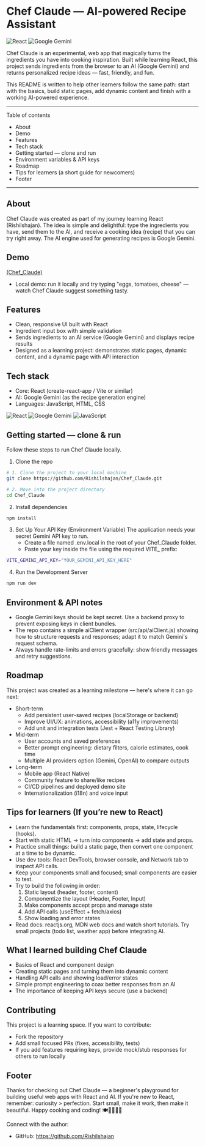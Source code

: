 # Chef Claude — AI-powered Recipe Assistant
![React](https://img.shields.io/badge/React-61DAFB?logo=react&logoColor=white&style=for-the-badge) ![Google Gemini](https://img.shields.io/badge/AI-Google%20Gemini-4285F4?logo=google&logoColor=white&style=for-the-badge)

Chef Claude is an experimental, web app that magically turns the ingredients you have into cooking inspiration. Built while learning React, this project sends ingredients from the browser to an AI (Google Gemini) and returns personalized recipe ideas — fast, friendly, and fun.

This README is written to help other learners follow the same path: start with the basics, build static pages, add dynamic content and finish with a working AI-powered experience.

---

Table of contents
- About
- Demo
- Features
- Tech stack
- Getting started — clone and run
- Environment variables & API keys
- Roadmap
- Tips for learners (a short guide for newcomers)
- Footer

---

About
-----
Chef Claude was created as part of my journey learning React (Rishilshajan). The idea is simple and delightful: type the ingredients you have, send them to the AI, and receive a cooking idea (recipe) that you can try right away. The AI engine used for generating recipes is Google Gemini.

Demo
----
[(Chef_Claude)](https://chef-claude-kitchen.vercel.app/)
- Local demo: run it locally and try typing "eggs, tomatoes, cheese" — watch Chef Claude suggest something tasty.

Features
--------
- Clean, responsive UI built with React
- Ingredient input box with simple validation
- Sends ingredients to an AI service (Google Gemini) and displays recipe results
- Designed as a learning project: demonstrates static pages, dynamic content, and a dynamic page with API interaction

Tech stack
----------
- Core: React (create-react-app / Vite or similar)
- AI: Google Gemini (as the recipe generation engine)
- Languages: JavaScript, HTML, CSS

![React](https://img.shields.io/badge/React-61DAFB?logo=react&logoColor=white) ![Google Gemini](https://img.shields.io/badge/Google%20Gemini-AI-4285F4?logo=google) ![JavaScript](https://img.shields.io/badge/JavaScript-F7DF1E?logo=javascript&logoColor=000)

Getting started — clone & run
-----------------------------
Follow these steps to run Chef Claude locally.

1. Clone the repo
```bash
# 1. Clone the project to your local machine
git clone https://github.com/Rishilshajan/Chef_Claude.git

# 2. Move into the project directory
cd Chef_Claude
```

2. Install dependencies
```bash
npm install
```


3. Set Up Your API Key (Environment Variable)
   The application needs your secret Gemini API key to run.
     - Create a file named .env.local in the root of your Chef_Claude folder.
     - Paste your key inside the file using the required VITE_ prefix:
```bash
VITE_GEMINI_API_KEY="YOUR_GEMINI_API_KEY_HERE"
```

4. Run the Development Server
```bash
npm run dev
```


Environment & API notes
-----------------------
- Google Gemini keys should be kept secret. Use a backend proxy to prevent exposing keys in client bundles.
- The repo contains a simple aiClient wrapper (src/api/aiClient.js) showing how to structure requests and responses; adapt it to match Gemini's request schema.
- Always handle rate-limits and errors gracefully: show friendly messages and retry suggestions.

Roadmap
-------
This project was created as a learning milestone — here's where it can go next:
- Short-term
  - Add persistent user-saved recipes (localStorage or backend)
  - Improve UI/UX: animations, accessibility (a11y improvements)
  - Add unit and integration tests (Jest + React Testing Library)
- Mid-term
  - User accounts and saved preferences
  - Better prompt engineering: dietary filters, calorie estimates, cook time
  - Multiple AI providers option (Gemini, OpenAI) to compare outputs
- Long-term
  - Mobile app (React Native)
  - Community feature to share/like recipes
  - CI/CD pipelines and deployed demo site
  - Internationalization (i18n) and voice input

Tips for learners (If you’re new to React)
------------------------------------------
- Learn the fundamentals first: components, props, state, lifecycle (hooks).
- Start with static HTML → turn into components → add state and props.
- Practice small things: build a static page, then convert one component at a time to be dynamic.
- Use dev tools: React DevTools, browser console, and Network tab to inspect API calls.
- Keep your components small and focused; small components are easier to test.
- Try to build the following in order:
  1. Static layout (header, footer, content)
  2. Componentize the layout (Header, Footer, Input)
  3. Make components accept props and manage state
  4. Add API calls (useEffect + fetch/axios)
  5. Show loading and error states
- Read docs: reactjs.org, MDN web docs and watch short tutorials. Try small projects (todo list, weather app) before integrating AI.

What I learned building Chef Claude
-----------------------------------
- Basics of React and component design
- Creating static pages and turning them into dynamic content
- Handling API calls and showing load/error states
- Simple prompt engineering to coax better responses from an AI
- The importance of keeping API keys secure (use a backend)

Contributing
------------
This project is a learning space. If you want to contribute:
- Fork the repository
- Add small focused PRs (fixes, accessibility, tests)
- If you add features requiring keys, provide mock/stub responses for others to run locally

Footer
------
Thanks for checking out Chef Claude — a beginner's playground for building useful web apps with React and AI. If you're new to React, remember: curiosity > perfection. Start small, make it work, then make it beautiful. Happy cooking and coding! 🍽️👩‍🍳👨‍🍳

Connect with the author:
- GitHub: https://github.com/Rishilshajan

